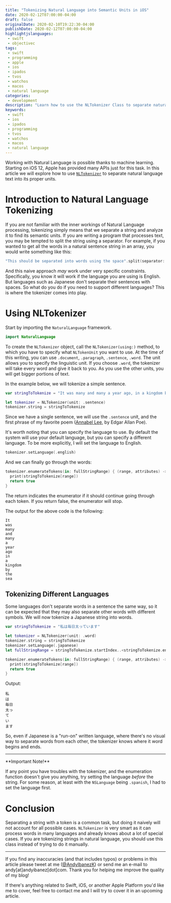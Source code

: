 ```yaml
---
title: "Tokenizing Natural Language into Semantic Units in iOS"
date: 2020-02-12T07:00:00-04:00
draft: false
originalDate: 2020-02-10T19:22:30-04:00
publishDate: 2020-02-12T07:00:00-04:00
highlightjslanguages:
 - swift
 - objectivec
tags:
 - swift
 - programming
 - apple
 - ios
 - ipados
 - tvos
 - watchos
 - macos
 - natural language
categories:
 - development
description: "Learn how to use the NLTokenizer Class to separate natural language strings into components"
keywords:
 - swift
 - ios
 - ipados
 - programming
 - tvos
 - watchos
 - macos
 - natural language
--- 
```


Working with Natural Language is possible thanks to machine learning. Starting on iOS 12, Apple has provided many APIs just for this task. In this article we will explore how to use [`NLTokenizer`](https://developer.apple.com/documentation/naturallanguage/nltokenizer) to separate natural language text into its proper units.

# Introduction to Natural Language Tokenizing

If you are not familiar with the inner workings of Natural Language processing, tokenizing simply means that we separate a string and analyze it to find its semantic units. If you are writing a program that processes text, you may be tempted to split the string using a separator. For example, if you wanted to get all the words in a natural sentence string in an array, you would write something like this:

```swift
"This should be separated into words using the space".split(separator: " ")
```

And this naive approach *may* work under very specific constraints. Specifically, you know it will work if the language you are using is English. But languages such as Japanese don't separate their sentences with spaces. So what do you do if you need to support different languages? This is where the tokenizer comes into play.

# Using NLTokenizer

Start by importing the `NaturalLanguage` framework.

```Swift
import NaturalLanguage
```

To create the `NLTokenizer` object, call the `NLTokenizer(using:)` method, to which you have to specify what `NLTokenUnit` you want to use. At the time of this writing, you can use `.document`, `.paragraph`, `.sentence`, `.word`. The unit allows you to specify the linguistic unit. If you choose `.word`, the tokenizer will take every word and give it back to you. As you use the other units, you will get bigger portions of text.

In the example below, we will tokenize a simple sentence.

```swift
var stringToTokenize = "It was many and many a year ago, in a kingdom by the sea."

let tokenizer = NLTokenizer(unit: .sentence)
tokenizer.string = stringToTokenize
```

Since we have a single sentence, we will use the `.sentence` unit, and the first phrase of my favorite poem ([Annabel Lee](https://en.wikipedia.org/wiki/Annabel_Lee), by Edgar Allan Poe).

It's worth noting that you can specify the language to use. By default the system will use your default language, but you can specify a different language. To be more explicitly, I will set the language to English.

```swift
tokenizer.setLanguage(.english)
```

And we can finally go through the words:

```swift
tokenizer.enumerateTokens(in: fullStringRange) { (range, attributes) -> Bool in
  print(stringToTokenize[range])
  return true
}
```

The return indicates the enumerator if it should continue going through each token. If you return false, the enumerator will stop.

The output for the above code is the following:

```
It
was
many
and
many
a
year
ago
in
a
kingdom
by
the
sea
```

## Tokenizing Different Languages

Some languages don't separate words in a sentence the same way, so it can be expected that they may also separate other words with different symbols. We will now tokenize a Japanese string into words.

```swift
var stringToTokenize = "私は毎日太っています"

let tokenizer = NLTokenizer(unit: .word)
tokenizer.string = stringToTokenize
tokenizer.setLanguage(.japanese)
let fullStringRange = stringToTokenize.startIndex..<stringToTokenize.endIndex

tokenizer.enumerateTokens(in: fullStringRange) { (range, attributes) -> Bool in
  print(stringToTokenize[range])
  return true
}
```

Output:

```
私
は
毎日
太っ
て
い
ます
```

So, even if Japanese is a "run-on" written language, where there's no visual way to separate words from each other, the tokenizer knows where it word begins and ends.

<hr>
**Important Note!**

If any point you have troubles with the tokenizer, and the enumeration function doesn't give you anything, try setting the language *before* the string. For some reason, at least with the `NSLanguage` being `.spanish`, I had to set the language first.
</hr>

# Conclusion

Separating a string with a token is a common task, but doing it naively will not account for all possible cases. `NLTokenizer` is very smart as it can process words in many languages and already knows about a lot of special cases. If you are tokenizing strings in natural language, you should use this class instead of trying to do it manually.

<hr>

If you find any inaccuracies (and that includes typos) or problems in this article please tweet at me ([@AndyIbanezK](https://twitter.com/AndyIbanezK)) or send me an e-mail to andy[at]andyibanez[dot]com. Thank you for helping me improve the quality of my blog!

If there's anything related to Swift, iOS, or another Apple Platform you'd like me to cover, feel free to contact me and I will try to cover it in an upcoming article.